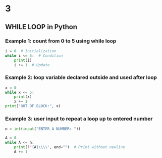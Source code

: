 # 3

## WHILE LOOP in Python

### Example 1: count from 0 to 5 using while loop

```python
i = 0  # Initialization
while i <= 5:  # Condition
    print(i)
    i += 1  # Update

```

### Example 2: loop variable declared outside and used after loop

```python
x = 0
while x <= 5:
    print(x)
    x += 1
print("OUT OF BLOCK:", x)

```

### Example 3: user input to repeat a loop up to entered number

```python
n = int(input("ENTER A NUMBER: "))

A = 0
while A <= n:
    print(f"{A}\\\\", end="")  # Print without newline
    A += 1

```
